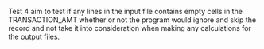 Test 4 aim to test if any lines in the input file contains empty cells in the TRANSACTION_AMT whether or not the program would ignore and skip the record and not take it into consideration when making any calculations for the output files.